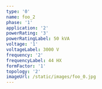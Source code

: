```yaml
---
type: '0'
name: foo_2
phase: '1'
application: '2'
powerRating: '3'
powerRatingLabel: 50 kVA
voltage: '1'
voltageLabel: 3000 V
frequency: '2'
frequencyLabel: 44 HX
formFactor: '1'
topology: '2'
imageUrl: /static/images/foo_0.jpg
---
```


